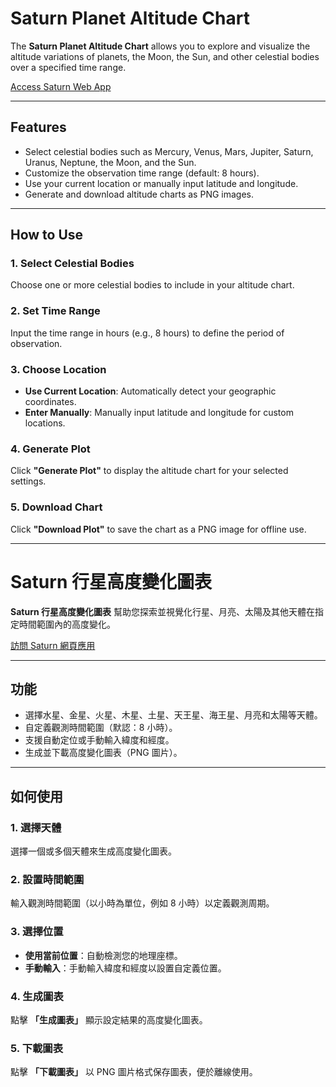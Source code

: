 # Saturn Planet Altitude Chart  

The **Saturn Planet Altitude Chart** allows you to explore and visualize the altitude variations of planets, the Moon, the Sun, and other celestial bodies over a specified time range.  

[Access Saturn Web App](https://saturnwebapp.netlify.app)  

---

## Features
- Select celestial bodies such as Mercury, Venus, Mars, Jupiter, Saturn, Uranus, Neptune, the Moon, and the Sun.
- Customize the observation time range (default: 8 hours).
- Use your current location or manually input latitude and longitude.
- Generate and download altitude charts as PNG images.

---

## How to Use  

### 1. Select Celestial Bodies  
Choose one or more celestial bodies to include in your altitude chart.  

### 2. Set Time Range  
Input the time range in hours (e.g., 8 hours) to define the period of observation.  

### 3. Choose Location  
- **Use Current Location**: Automatically detect your geographic coordinates.  
- **Enter Manually**: Manually input latitude and longitude for custom locations.  

### 4. Generate Plot  
Click **"Generate Plot"** to display the altitude chart for your selected settings.  

### 5. Download Chart  
Click **"Download Plot"** to save the chart as a PNG image for offline use.  

---

# Saturn 行星高度變化圖表  

**Saturn 行星高度變化圖表** 幫助您探索並視覺化行星、月亮、太陽及其他天體在指定時間範圍內的高度變化。  

[訪問 Saturn 網頁應用](https://saturnwebapp.netlify.app)  

---

## 功能  
- 選擇水星、金星、火星、木星、土星、天王星、海王星、月亮和太陽等天體。  
- 自定義觀測時間範圍（默認：8 小時）。  
- 支援自動定位或手動輸入緯度和經度。  
- 生成並下載高度變化圖表（PNG 圖片）。  

---

## 如何使用  

### 1. 選擇天體  
選擇一個或多個天體來生成高度變化圖表。  

### 2. 設置時間範圍  
輸入觀測時間範圍（以小時為單位，例如 8 小時）以定義觀測周期。  

### 3. 選擇位置  
- **使用當前位置**：自動檢測您的地理座標。  
- **手動輸入**：手動輸入緯度和經度以設置自定義位置。  

### 4. 生成圖表  
點擊 **「生成圖表」** 顯示設定結果的高度變化圖表。  

### 5. 下載圖表  
點擊 **「下載圖表」** 以 PNG 圖片格式保存圖表，便於離線使用。  
